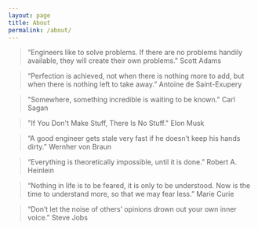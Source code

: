 ```yaml
---
layout: page
title: About
permalink: /about/
---
```

> “Engineers like to solve problems. If there are no problems handily available, they will create their own problems."
Scott Adams

> “Perfection is achieved, not when there is nothing more to add, but when there is nothing left to take away.”
Antoine de Saint-Exupery

> "Somewhere, something incredible is waiting to be known."
Carl Sagan

> "If You Don't Make Stuff, There Is No Stuff."
Elon Musk

> “A good engineer gets stale very fast if he doesn’t keep his hands dirty.” 
Wernher von Braun

> “Everything is theoretically impossible, until it is done.” 
Robert A. Heinlein

> “Nothing in life is to be feared, it is only to be understood. Now is the time to understand more, so that we may fear less.” 
Marie Curie

> “Don’t let the noise of others’ opinions drown out your own inner voice.”
Steve Jobs
